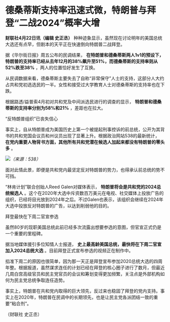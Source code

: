 # 德桑蒂斯支持率迅速式微，特朗普与拜登“二战2024”概率大增

**财联社4月22日讯（编辑 史正丞）** 种种迹象显示，虽然现在讨论明年的美国总统大选还有点早，但剧本的天平正在快速倒向特朗普二战拜登。

据《华尔街日报》周五公布的民调结果，
**在特朗普和德桑蒂斯两人1v1的预设下，特朗普的支持率已经从去年12月的38%飙升至51%，而德桑蒂斯的支持率则从52%跌至38%**
，两人的位置恰好发生了互换。

从民调数据来看，德桑蒂斯主要失去了自称“非常保守”人士的支持，这部分人大约占共和党初选选民的一半。女性和接受过大学教育人士对德桑蒂斯的支持率也在下跌。

根据路透/益普索4月初对共和党及中间派选民进行的调查的显示， **特朗普和德桑蒂斯的支持率分别为58%和21%** ，差距也在拉大。

“反特朗普组织”已丧失信心

事实上，自从特朗普成为美国历史上第一个被提起刑事控诉的前总统，公开为其背书的共和党国会议员和州议员出现了显著上升。根据政治网站538的最新统计，
**在党内重要人物背书方面，其他所有共和党潜在候选人加起来都没有特朗普的零头多** 。

![](https://inews.gtimg.com/om_bt/O8mxN541Fuu8i5fLD8P_DFoKjK37Zhx0Sypk1lQNmEI68AA/1000)_（来源：538）_

面对此情此景，即便是共和党内最坚定反对特朗普的势力，也得承认前总统的势不可挡。

“林肯计划”联合创始人Reed Galen对媒体表示， **特朗普将会是共和党的2024总统候选人**
。这个在2020年大选中斥资数百万美元在电视、社交媒体上投放广告的组织，已经将目光放到2024年之后。不过Galen也表示，该组织会继续在2024年大选中投放反对特朗普的广告，以达到削弱他的目的。

拜登最快在下周二官宣参选

虽然80岁的现职美国总统此前已经多次流露出想要参选的意图，但官宣正式仍是一个重要的里程碑。

据当地媒体援引多位知情人士报道， **史上最高龄美国总统，最快将在下周二官宣加入2024总统大选** 。目前拜登正式宣布参选的视频正在制作中。

掐准下周二的原因也很简单，因为那一天正是拜登宣布参加2020总统大选的四周年整。根据报道，虽然谋求连任的计划已经在拜登的核心圈子进行了数月，但最近几周白宫高级官员和民主党官员的会议和筹划变得更加频繁，关注点是外部机构如何为民主党总统争取连任造势。

事实上，特朗普在共和党内取得的巨大领先，反过来也稳固了拜登的党内支持。事实上在2020年，特朗普在民调中的长期领先，也是让民主党各派团结一致的重要“粘合剂”。

（财联社 史正丞）

